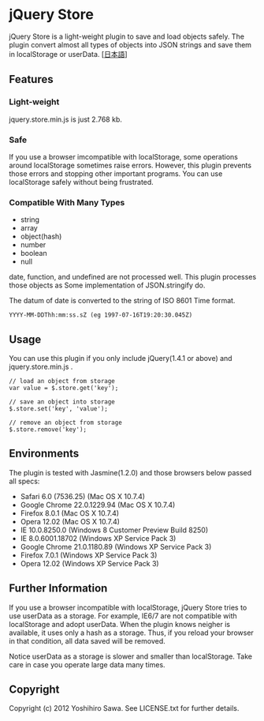 # jQuery Store

jQuery Store is a light-weight plugin to save and load objects safely. The plugin convert almost all types of objects into JSON strings and save them in localStorage or userData. [[日本語](https://github.com/ysawa/jquery-store/blob/master/README.ja.markdown)]


## Features

### Light-weight

jquery.store.min.js is just 2.768 kb.

### Safe

If you use a browser imcompatible with localStorage, some operations around localStorage sometimes raise errors. However, this plugin prevents those errors and stopping other important programs. You can use localStorage safely without being frustrated.

### Compatible With Many Types

* string
* array
* object(hash)
* number
* boolean
* null

date, function, and undefined are not processed well. This plugin processes those objects as Some implementation of JSON.stringify do.

The datum of date is converted to the string of ISO 8601 Time format.

    YYYY-MM-DDThh:mm:ss.sZ (eg 1997-07-16T19:20:30.045Z)


## Usage

You can use this plugin if you only include jQuery(1.4.1 or above) and jquery.store.min.js .

    // load an object from storage
    var value = $.store.get('key');

    // save an object into storage
    $.store.set('key', 'value');

    // remove an object from storage
    $.store.remove('key');


## Environments

The plugin is tested with Jasmine(1.2.0) and those browsers below passed all specs:

* Safari 6.0 (7536.25) (Mac OS X 10.7.4)
* Google Chrome 22.0.1229.94 (Mac OS X 10.7.4)
* Firefox 8.0.1 (Mac OS X 10.7.4)
* Opera 12.02 (Mac OS X 10.7.4)
* IE 10.0.8250.0 (Windows 8 Customer Preview Build 8250)
* IE 8.0.6001.18702 (Windows XP Service Pack 3)
* Google Chrome 21.0.1180.89 (Windows XP Service Pack 3)
* Firefox 7.0.1 (Windows XP Service Pack 3)
* Opera 12.02 (Windows XP Service Pack 3)


## Further Information

If you use a browser incompatible with localStorage, jQuery Store tries to use userData as a storage. For example, IE6/7 are not compatible with localStorage and adopt userData. When the plugin knows neigher is available, it uses only a hash as a storage. Thus, if you reload your browser in that condition, all data saved will be removed.

Notice userData as a storage is slower and smaller than localStorage. Take care in case you operate large data many times.


## Copyright

Copyright (c) 2012 Yoshihiro Sawa. See LICENSE.txt for further details.
